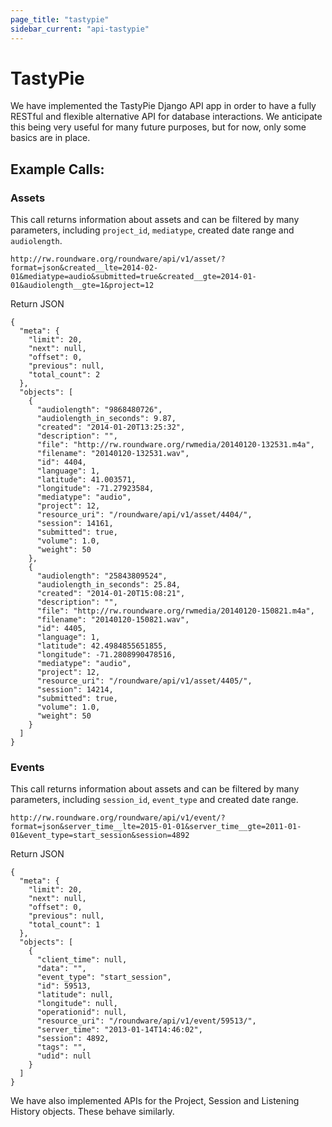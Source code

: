 ```yaml
---
page_title: "tastypie"
sidebar_current: "api-tastypie"
---
```


# TastyPie

We have implemented the TastyPie Django API app in order to have a fully RESTful and flexible alternative
API for database interactions.  We anticipate this being very useful for many future purposes,
but for now, only some basics are in place.

## Example Calls:

### Assets

This call returns information about assets and can be filtered by many parameters, including
`project_id`, `mediatype`, created date range and `audiolength`.

```
http://rw.roundware.org/roundware/api/v1/asset/?format=json&created__lte=2014-02-01&mediatype=audio&submitted=true&created__gte=2014-01-01&audiolength__gte=1&project=12
```
Return JSON

```
{
  "meta": {
    "limit": 20,
    "next": null,
    "offset": 0,
    "previous": null,
    "total_count": 2
  },
  "objects": [
    {
      "audiolength": "9868480726",
      "audiolength_in_seconds": 9.87,
      "created": "2014-01-20T13:25:32",
      "description": "",
      "file": "http://rw.roundware.org/rwmedia/20140120-132531.m4a",
      "filename": "20140120-132531.wav",
      "id": 4404,
      "language": 1,
      "latitude": 41.003571,
      "longitude": -71.27923584,
      "mediatype": "audio",
      "project": 12,
      "resource_uri": "/roundware/api/v1/asset/4404/",
      "session": 14161,
      "submitted": true,
      "volume": 1.0,
      "weight": 50
    },
    {
      "audiolength": "25843809524",
      "audiolength_in_seconds": 25.84,
      "created": "2014-01-20T15:08:21",
      "description": "",
      "file": "http://rw.roundware.org/rwmedia/20140120-150821.m4a",
      "filename": "20140120-150821.wav",
      "id": 4405,
      "language": 1,
      "latitude": 42.4984855651855,
      "longitude": -71.2808990478516,
      "mediatype": "audio",
      "project": 12,
      "resource_uri": "/roundware/api/v1/asset/4405/",
      "session": 14214,
      "submitted": true,
      "volume": 1.0,
      "weight": 50
    }
  ]
}
```

### Events

This call returns information about assets and can be filtered by many parameters, including
`session_id`, `event_type` and created date range.

```
http://rw.roundware.org/roundware/api/v1/event/?format=json&server_time__lte=2015-01-01&server_time__gte=2011-01-01&event_type=start_session&session=4892
```
Return JSON

```
{
  "meta": {
    "limit": 20,
    "next": null,
    "offset": 0,
    "previous": null,
    "total_count": 1
  },
  "objects": [
    {
      "client_time": null,
      "data": "",
      "event_type": "start_session",
      "id": 59513,
      "latitude": null,
      "longitude": null,
      "operationid": null,
      "resource_uri": "/roundware/api/v1/event/59513/",
      "server_time": "2013-01-14T14:46:02",
      "session": 4892,
      "tags": "",
      "udid": null
    }
  ]
}
```

We have also implemented APIs for the Project, Session and Listening History objects.
These behave similarly.